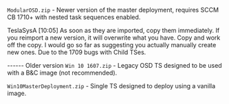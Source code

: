`ModularOSD.zip` - Newer version of the master deployment, requires SCCM CB 1710+ with nested task sequences enabled.

TeslaSysA [10:05]
As soon as they are imported, copy them immediately.
If you reimport a new version, it will overwrite what you have.
Copy and work off the copy.
I would go so far as suggesting you actually manually create new ones.
Due to the 1709 bugs with Child TSes.

------ Older version 
`Win 10 1607.zip` - Legacy OSD TS designed to be used with a B&C image (not recommended).

`Win10MasterDeployment.zip` - Single TS designed to deploy using a vanilla image.

